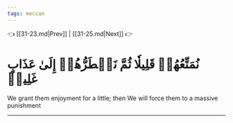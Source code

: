 ```yaml
---
tags: meccan
---
```


👈 [[31-23.md|Prev]] | [[31-25.md|Next]] 👉

# نُمَتِّعُهُمۡ قَلِيلٗا ثُمَّ نَضۡطَرُّهُمۡ إِلَىٰ عَذَابٍ غَلِيظٖ

We grant them enjoyment for a little; then We will force them to a massive punishment

---


